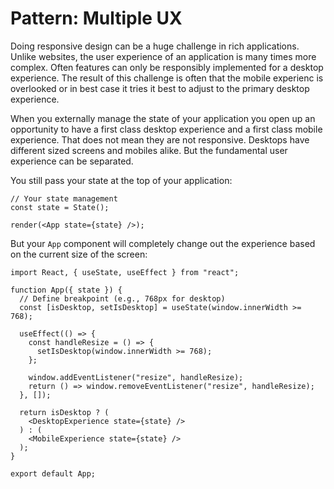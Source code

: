 # Pattern: Multiple UX

Doing responsive design can be a huge challenge in rich applications. Unlike websites, the user experience of an application is many times more complex. Often features can only be responsibly implemented for a desktop experience. The result of this challenge is often that the mobile experienc is overlooked or in best case it tries it best to adjust to the primary desktop experience.

When you externally manage the state of your application you open up an opportunity to have a first class desktop experience and a first class mobile experience. That does not mean they are not responsive. Desktops have different sized screens and mobiles alike. But the fundamental user experience can be separated.

You still pass your state at the top of your application:

```tsx
// Your state management
const state = State();

render(<App state={state} />);
```

But your `App` component will completely change out the experience based on the current size of the screen:

```tsx
import React, { useState, useEffect } from "react";

function App({ state }) {
  // Define breakpoint (e.g., 768px for desktop)
  const [isDesktop, setIsDesktop] = useState(window.innerWidth >= 768);

  useEffect(() => {
    const handleResize = () => {
      setIsDesktop(window.innerWidth >= 768);
    };

    window.addEventListener("resize", handleResize);
    return () => window.removeEventListener("resize", handleResize);
  }, []);

  return isDesktop ? (
    <DesktopExperience state={state} />
  ) : (
    <MobileExperience state={state} />
  );
}

export default App;
```
